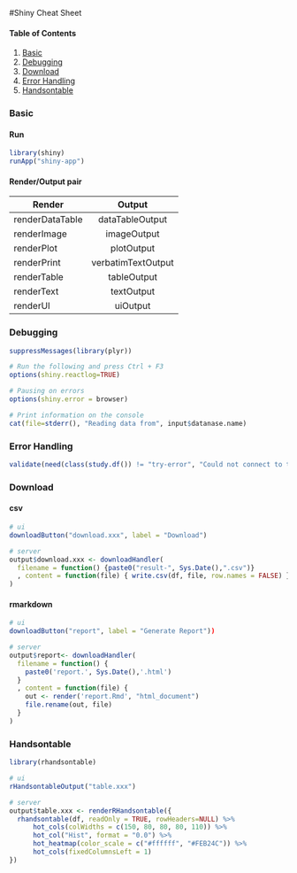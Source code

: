 #Shiny Cheat Sheet

#### Table of Contents
1. [Basic](#basic)
1. [Debugging](#debugging)
1. [Download](#download)
1. [Error Handling](#error-handling)
1. [Handsontable](#handsontable)

### Basic
#### Run
```r
library(shiny)
runApp("shiny-app")
```

#### Render/Output pair
| Render        | Output           | 
| ------------- |:-------------:| 
| renderDataTable   | dataTableOutput | 
| renderImage    | imageOutput    |  
| renderPlot | plotOutput    |  
| renderPrint | verbatimTextOutput   |  
| renderTable | tableOutput    |  
| renderText | textOutput     |  
| renderUI | uiOutput     |  

### Debugging
```r
suppressMessages(library(plyr))

# Run the following and press Ctrl + F3
options(shiny.reactlog=TRUE) 

# Pausing on errors
options(shiny.error = browser)

# Print information on the console
cat(file=stderr(), "Reading data from", input$datanase.name)
```

### Error Handling
```r 
validate(need(class(study.df()) != "try-error", "Could not connect to the database. Please check the information."))
```

### Download

#### csv
```r
# ui
downloadButton("download.xxx", label = "Download")

# server
output$download.xxx <- downloadHandler(
  filename = function() {paste0("result-", Sys.Date(),".csv")}
  , content = function(file) { write.csv(df, file, row.names = FALSE) }
)
```

#### rmarkdown
```r
# ui
downloadButton("report", label = "Generate Report"))

# server
output$report<- downloadHandler(
  filename = function() { 
    paste0('report.', Sys.Date(),'.html')
  }
  , content = function(file) {
    out <- render('report.Rmd', "html_document")
    file.rename(out, file)
  }
)
```

### Handsontable

```r
library(rhandsontable)

# ui
rHandsontableOutput("table.xxx")

# server
output$table.xxx <- renderRHandsontable({
  rhandsontable(df, readOnly = TRUE, rowHeaders=NULL) %>%
      hot_cols(colWidths = c(150, 80, 80, 80, 110)) %>% 
      hot_col("Hist", format = "0.0") %>%
      hot_heatmap(color_scale = c("#ffffff", "#FEB24C")) %>%
      hot_cols(fixedColumnsLeft = 1)
})

```
